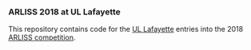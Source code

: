 ### ARLISS 2018 at UL Lafayette
This repository contains code for the [UL Lafayette](http://louisiana.edu) entries into the 2018 [ARLISS competition](http://arliss.org).